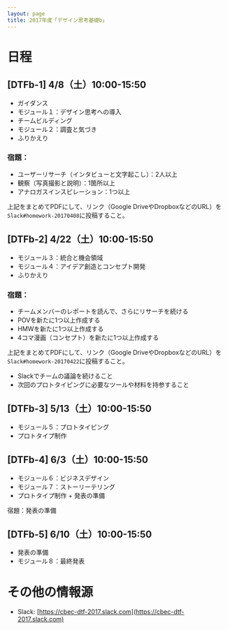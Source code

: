 ```yaml
---
layout: page
title: 2017年度「デザイン思考基礎b」
---
```


# 日程

## [DTFb-1] 4/8（土）10:00-15:50

- ガイダンス
- モジュール１：デザイン思考への導入
- チームビルディング
- モジュール２：調査と気づき
- ふりかえり

### 宿題：

- ユーザーリサーチ（インタビューと文字起こし）：2人以上
- 観察（写真撮影と説明）：1箇所以上
- アナロガスインスピレーション：1つ以上

上記をまとめてPDFにして、リンク（Google DriveやDropboxなどのURL）を``Slack#homework-20170408``に投稿すること。

## [DTFb-2] 4/22（土）10:00-15:50

- モジュール３：統合と機会領域
- モジュール４：アイデア創造とコンセプト開発
- ふりかえり

### 宿題：

- チームメンバーのレポートを読んで、さらにリサーチを続ける
- POVを新たに1つ以上作成する
- HMWを新たに1つ以上作成する
- 4コマ漫画（コンセプト）を新たに1つ以上作成する

上記をまとめてPDFにして、リンク（Google DriveやDropboxなどのURL）を``Slack#homework-20170422``に投稿すること。

- Slackでチームの議論を続けること
- 次回のプロトタイピングに必要なツールや材料を持参すること

## [DTFb-3] 5/13（土）10:00-15:50

- モジュール５：プロトタイピング
- プロトタイプ制作

## [DTFb-4] 6/3（土）10:00-15:50

- モジュール６：ビジネスデザイン
- モジュール７：ストーリーテリング
- プロトタイプ制作 + 発表の準備

宿題：発表の準備

## [DTFb-5] 6/10（土）10:00-15:50

- 発表の準備
- モジュール８：最終発表

# その他の情報源

- Slack: [https://cbec-dtf-2017.slack.com](https://cbec-dtf-2017.slack.com)
